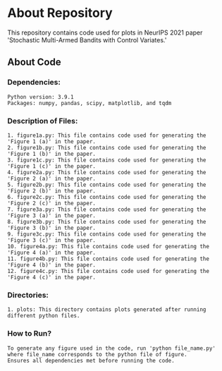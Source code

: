 # About Repository
This repository contains code used for plots in NeurIPS 2021 paper 'Stochastic Multi-Armed Bandits with Control Variates.'


## About Code
### Dependencies:
    Python version: 3.9.1
    Packages: numpy, pandas, scipy, matplotlib, and tqdm
    

### Description of Files:
    1. figure1a.py: This file contains code used for generating the 'Figure 1 (a)' in the paper.
    2. figure1b.py: This file contains code used for generating the 'Figure 1 (b)' in the paper.
    3. figure1c.py: This file contains code used for generating the 'Figure 1 (c)' in the paper.
    4. figure2a.py: This file contains code used for generating the 'Figure 2 (a)' in the paper.
    5. figure2b.py: This file contains code used for generating the 'Figure 2 (b)' in the paper.
    6. figure2c.py: This file contains code used for generating the 'Figure 2 (c)' in the paper.
    7. figure3a.py: This file contains code used for generating the 'Figure 3 (a)' in the paper.
    8. figure3b.py: This file contains code used for generating the 'Figure 3 (b)' in the paper.
    9. figure3c.py: This file contains code used for generating the 'Figure 3 (c)' in the paper.
    10. figure4a.py: This file contains code used for generating the 'Figure 4 (a)' in the paper.
    11. figure4b.py: This file contains code used for generating the 'Figure 4 (b)' in the paper.
    12. figure4c.py: This file contains code used for generating the 'Figure 4 (c)' in the paper.

### Directories:
    1. plots: This directory contains plots generated after running different python files. 


### How to Run?
    To generate any figure used in the code, run 'python file_name.py' where file_name corresponds to the python file of figure. 
    Ensures all dependencies met before running the code.